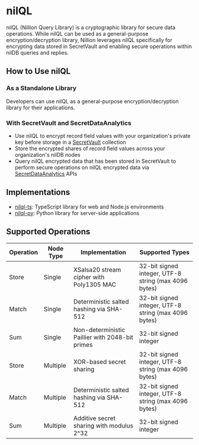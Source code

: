 # nilQL

nilQL (Nillion Query Library) is a cryptographic library for secure data operations. While nilQL can be used as a general-purpose encryption/decryption library, Nillion leverages nilQL specifically for encrypting data stored in SecretVault and enabling secure operations within nilDB queries and replies.

## How to Use nilQL

### As a Standalone Library

Developers can use nilQL as a general-purpose encryption/decryption library for their applications.

### With SecretVault and SecretDataAnalytics

- Use nilQL to encrypt record field values with your organization's private key before storage in a [SecretVault](/build/secret-vault) collection
- Store the encrypted shares of record field values across your organization's nilDB nodes
- Query nilQL encrypted data that has been stored in SecretVault to perform secure operations on nilQL encrypted data via [SecretDataAnalytics](/build/secret-data-analytics) APIs

## Implementations

- [nilql-ts](https://github.com/NillionNetwork/nilql-ts): TypeScript library for web and Node.js environments
- [nilql-py](https://github.com/NillionNetwork/nilql-py): Python library for server-side applications

## Supported Operations

| Operation | Node Type | Implementation                                  | Supported Types                                      |
| --------- | --------- | ----------------------------------------------- | ---------------------------------------------------- |
| Store     | Single    | XSalsa20 stream cipher with Poly1305 MAC        | 32-bit signed integer, UTF-8 string (max 4096 bytes) |
| Match     | Single    | Deterministic salted hashing via SHA-512        | 32-bit signed integer, UTF-8 string (max 4096 bytes) |
| Sum       | Single    | Non-deterministic Paillier with 2048-bit primes | 32-bit signed integer                                |
| Store     | Multiple  | XOR-based secret sharing                        | 32-bit signed integer, UTF-8 string (max 4096 bytes) |
| Match     | Multiple  | Deterministic salted hashing via SHA-512        | 32-bit signed integer, UTF-8 string (max 4096 bytes) |
| Sum       | Multiple  | Additive secret sharing with modulus 2^32       | 32-bit signed integer                                |
